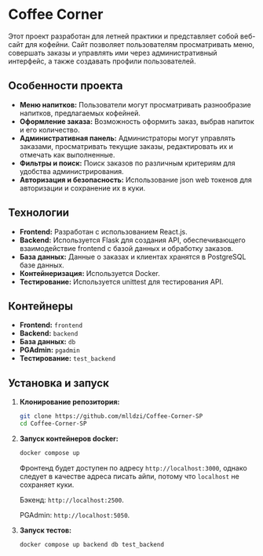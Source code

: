 # Coffee Corner

Этот проект разработан для летней практики и представляет собой веб-сайт для кофейни. Сайт позволяет пользователям просматривать меню, совершать заказы и управлять ими через административный интерфейс, а также создавать профили пользователей.

## Особенности проекта

- **Меню напитков:** Пользователи могут просматривать разнообразие напитков, предлагаемых кофейней.
- **Оформление заказа:** Возможность оформить заказ, выбрав напиток и его количество.
- **Административная панель:** Администраторы могут управлять заказами, просматривать текущие заказы, редактировать их и отмечать как выполненные.
- **Фильтры и поиск:** Поиск заказов по различным критериям для удобства администрирования.
- **Авторизация и безопасность:** Использование json web токенов для авторизации и сохранение их в куки.

## Технологии

- **Frontend:** Разработан с использованием React.js.
- **Backend:** Используется Flask для создания API, обеспечивающего взаимодействие frontend с базой данных и обработку заказов.
- **База данных:** Данные о заказах и клиентах хранятся в PostgreSQL базе данных.
- **Контейнеризация:** Используется Docker.
- **Тестирование:** Используется unittest для тестирования API.

## Контейнеры

- **Frontend:** `frontend`
- **Backend:** `backend`
- **База данных:** `db`
- **PGAdmin:** `pgadmin`
- **Тестирование:** `test_backend`

## Установка и запуск

1. **Клонирование репозитория:**
   ```bash
   git clone https://github.com/mlldzi/Coffee-Corner-SP
   cd Coffee-Corner-SP
   ```

2. **Запуск контейнеров docker:**
   ```bash
   docker compose up
   ```
   Фронтенд будет доступен по адресу `http://localhost:3000`, однако следует в качестве адреса писать айпи, потому что `localhost` не сохраняет куки.

    Бэкенд: `http://localhost:2500`.

    PGAdmin: `http://localhost:5050`.    


3. **Запуск тестов:**
   ```bash
   docker compose up backend db test_backend
   ```